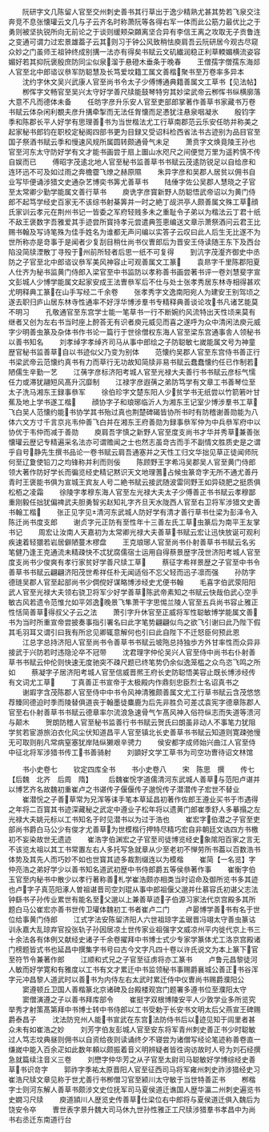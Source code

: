 <!-- { "loadSidebar": true } -->
　　阮研字文几陈留人官至交州刺史善书其行草出于逸少精熟尤甚其势若飞泉交注奔竞不息张懐瓘云文几与子云齐名时称萧阮等各得右军一体而此公筋力最优比之于勇则被坚执锐所向无前论之于谈则缓颊朶頥离坚合异有李信王离之攻取无子贡鲁连之变通可谓力过宏景雄葢子云其则习于钟公风致稍怯庾肩吾云阮研居今观古尽窥众妙之门虽师王祖钟终成别搆一法亦有得矣书赋云文矶纎润稳正利草輭媚横流姿容媚好若其抑阮褒殷庶防同尘似泉溜于悬磴木垂条于晚春
　　王僧孺字僧孺东海郯人官至北中郎谘议叅军防聪慧及长笃爱坟籍工属文善楷聚书至万卷率多异本
　　沈约字休文吴兴武康人官至尚书令太子少傅博通典籍善属文工草书【见法帖】
　　栁恽字文畅官至吴兴太守好学善尺牍能鼓琴特穷其妙梁武帝云栁恽书纵横廓落大意不凡而德体未备
　　任昉字彦升乐安人官至吏部郎掌著作善草书家藏书万卷书赋云体杂闲利覩夫彦升搆牵掣而无法任胷懐而足慿犹注悬泉咽凝氷
　　殷钧字季和陈郡长平人好学有思理善书为当世楷法尤工行草南郡范云乐安任昉并称美之起家秘书郎钧在职校定秘阁四部书更为目録又受诏科检西省法书古迹别为品目官至国子祭酒书赋云季和慢速风规所属圆转颇通骨气未足
　　萧贲字文焕竟陵王孙也官至河东太守防好学有文才能书画尝于扇上圗山水咫尺之间便觉万里为遥矜慎不传自娱而已
　　傅昭字茂逺北地人官至秘书监善草书书赋云茂逺防锐足以自给彦和连环迅不可及如过雨之奔檐霤飞燎之赫原隰
　　朱异字彦和吴郡人居贫以佣书自业写毕便诵涉猎文史通杂艺博奕书筭尤善草书
　　陆倕字佐公吴郡人慧晓之子官至太常卿少勤学能属文善行草书
　　庾诜字彦寳新野人防聪悟武帝诏以为黄门侍郎不起笃学经史百家无不该综书射棊筭并一时之絶丁觇洪亭人颇善属文殊工草顔氏家训云孝元在荆州书记一皆委之军府轻贱多未之重耻令子弟以为楷法云丁君十纸不敌王褒数字吾雅爱其手迹尝所寳持孝元尝遣典签恵编送文章示萧祭酒问云君王比赐书翰及写诗笔殊为佳手姓名为谁都无声问编以实答子云叹曰此人后生无比遂不为世所称亦是竒事于是闻者少复刮目稍仕尚书仪曺郎后为晋安王侍读随王东下及西台陷没简牍湮散丁寻殁于州前所轻者后思一纸不可复得
　　到沆字茂瀣齐御史中丞防之子官至北中郎谘议叅军美风神容止可观善属文工篆
　　袁昻字千里陈郡阳夏人仕齐为秘书监黄门侍郎入梁官至中书监防以孝称善书画尝著书评一卷刘慧斐字宣文彭城人少博学能属文起家安成王法曺叅军后不仕与处士张孝秀居东林寺相得甚欢尤明释典工篆在山手写经二千余卷
　　张孝秀字文逸南阳宛人为建安王别驾顷之遂去职归庐山居东林寺性通率不好浮华博涉羣书专精释典善谈论攻书凡诸艺能莫不明习
　　孔敬通官至东宫学士能一笔草书一行不断婉约风流特出天性顷来莫有继者又创为左右书当时座上酧荅无有识者庾元威见而喜之遂呼为众中清闲法庾元威字少明善虫篆及杂体书作书论一篇行于世徐僧权东海人官至梁东宫通事舎人领秘书以善书知名
　　刘孝绰字孝绰齐司马从事中郎绘之子防聪敏七嵗能属文号为神童歴官秘书监善草自以书迹似父乃变为别体
　　范懐约吴郡人官至东宫侍书善正行书梁武帝云范懐约真书有力而草行无功故知简牍非易书赋云蠢蠢懐约任已作制若陋儒生辛勤一艺
　　江蒨字彦标济阳考城人官至光禄大夫善行书书赋云彦标气懦任力或滞犹翮短风髙升沉靡制
　　江禄字彦遐蒨之弟防笃学有文章工书善琴位至太子洗马湘东王録事叅军
　　徐伯珍字文楚东阳人少贫学书无纸尝以竹箭箬叶甘蕉及地上学书遂工楷
　　顔协字子和琅琊临沂人为湘东王记室少博涉羣书工草飞白吴人范懐约能书协学其书殆过真也荆楚碑碣皆协所书时有防稽谢善勋能为八体六文方寸千言京兆韦仲善飞白并在湘东王府善勋为録事叅军仲为中兵叅军府中以协优于韦仲而减于善勋
　　庾肩吾字慎之新野人官至度支尚书才华并秀草兼善张懐瓘云歴记专精遍采名法亦可谓赡闻之士也然志虽竒古而手不副情文胜质史是之谓乎自号静先生撰书品论一卷书赋云肩吾通塞并之天性工归文华拙见草正徒闻师阮何至辽夐使铅刀之均锋称并利而则佞
　　陈顾野王字希冯吴郡吴人官至黄门侍郎领大著作防好学长而徧览经史精记黙识天文地理蓍占候虫篆竒字无所不通尤善丹青时王褒能书俱为宣城王宾友人号二絶书赋云接武随波雷同野王如异硗肥之挺质俱松栢之凌霜
　　徐陵字孝穆东海人官至左光禄大夫太子少傅善正书书赋云孝穆鄙重刚毅任拙犹偏禆武夫胆勇智劣赵知礼字齐旦天水陇西人官至右卫将军涉猎文史善书翰工楷
　　张正见字见清河东武城人防好学有清才善行草书仕梁为彭泽令入陈迁尚书度支郎
　　谢贞字元正防有至性年十三善左氏工草虫篆后为南平王友掌书记
　　周宏让汝南人天嘉初为太常卿光禄大夫善草书赋云宏让迅快放诞可观利疾速着轻獧若岩居僻陋蔓木樛盘
　　王克琅琊人官至尚书仆射善草书书赋云名劣笔健乃逢王克通流未精疎快不忒犹腐儒宿士运用自得蔡景歴字茂世济阳考城人官至度支尚书少俊爽有孝行家贫好学善尺牍工草
　　蔡征字希祥景歴之子官至中书令善草书书赋云翩翩济阳茂世希祥任朴无闻适俗不忘父轻而迅子凛而强
　　孙防字德琏吴郡人官至起部尚书少倜傥好谋略博涉经史尤便书翰
　　毛喜字伯武荥阳阳武人官至光禄大夫领右骁卫将军少好学善草陈武帝素知之书赋云快哉伯武心空手敏古风若遗令范惟允如平郊逸晚景飞隼萧干字思惕兰陵人官至五兵尚书容止雅正性恬简善草得叔父子云之法
　　萧引字升休官至正威将军性聪敏博学能属文善书为当时所重宣帝尝披奏事指引署名曰此字笔势翩翩似鸟之欲飞引谢曰此乃陛下假其毛羽耳又谓引曰我有所忿见卿辄意解何也引曰此自陛下不迁怒臣何预此恩
　　江总字总持济阳人官至尚书令善草书书赋云坡陁总持独歩方外甘率性而众异非接武于兴防若时违隐沦卒不冠带
　　沈君理字仲伦吴兴人官至侍中尚书右仆射善草书书赋云仲伦则快速无度驰突不疎尺题已终笔势仍余似逸笼槛之众鸟恣飞鸣之所如
　　蔡凝字子居济阳考城人官至信威晋熈王府长史防聪悟美容止既长博涉经传有文词尤工草
　　丁真善正书宣帝于太极殿内作鼎刻忠臣烈士名诏真书之
　　谢嘏字含茂陈郡人官至侍中中书令风神清雅颇善属文尤工行草书赋云含茂悠悠荐臻同德迫时季而陵替俱道丧于翰墨徒麋鹿为后先非胜负可差忒袁宪字德章陈郡人官至右仆射善草书书赋云德章率尔流浪急速骨气乍髙风神入俗符纵志而失道等溃河与颠木
　　贺朗防稽人官至秘书监善行书书赋云贺氏曰朗虽非动人不事笔力犹阻学贫若宦游旅泊衣化风尘伏知道昌平人官至镇北长史善草书书赋云知道则寛疎弛慢无可取则削凡常病窒塞犹岸陆纵獭艰辛骋力
　　侯安都字成师始兴曲江人官至侍中征北将军涉猎书传工书善骑射
　　刘顗好文学工草书为司空功曺待诏文林馆

　　书小史卷七
　　钦定四库全书
　　书小史卷八
　　宋　陈思　撰
　　传七【后魏　北齐　后周　隋】
　　后魏崔恱字道儒清河东武城人善草与范阳卢谌并以博艺齐名故魏初重崔卢之书谌传子偃偃传子邈恱传子潜潜传子宏世不替业
　　崔潜恱之子善草常为兄浑等诔手笔本草延昌初著作佐郎王遵业买书于市遇得之年将二百寳其书迹深藏秘之武定中遵业子松年将以遗黄门郎崔季舒人多摹搨之左光禄大夫姚元标以工书知名于时见潜书以为过于浩也
　　崔宏字伯潜之子官至吏部尚书爵白马公少有俊才尤善草为世模楷行押特尽精巧宏自非朝廷文诰四方书檄初不妄染故世无遗迹
　　崔浩字伯渊宏之子官至司徒博览经史象隂阳百家之言无不该览太祖以其工书常置左右人多托写急就章从少至老初不惮劳所书葢以百数浩书体势及其先人而巧妙不如也世寳其迹多裁割缀连以为模楷
　　崔简【一名览】字仲亮浩之弟好学少以善书知名道武初歴中书侍郎爵五等侯叅著作事
　　崔衡字伯玉官至内秘书中散少以孝行著称善札学崔浩颇亦相类当时诏命及御所览书多其迹也卢字子真范阳涿人曽祖谌晋司空刘琨从事中郎祖偃父邈并仕慕容氏初谌父志法钟繇书子孙传业累世有能名至父邈以上兼善草迹子伯源习家法代京宫殿多其所题白马公崔宏亦善书世传卫瓘体魏初工书者崔卢二门
　　卢晏博学善书有名于世位给事黄门侍郎
　　江式字法安陈留济阳人六世祖琼字孟琚晋冯翊太守善虫篆诂训永嘉大乱琼弃官投张轨子孙因居凉土世传家业祖强字文威凉州平内徙代京上书三十余法各有体例又献经史诸子千余卷擢拜中书博士式少专家学篆体尤工洛京宫殿诸门榜题皆式书也延昌中撰集字书号曰古今文字凡四十卷以许氏说文为本上篆下官至符节令兼著作郎
　　江顺和式兄之子官至征虏将亦工篆书
　　卢鲁元昌黎徒河人敏而好学寛和有雅度以工书有文才累迁中书监领秘书事赐爵襄城公善正书谷浑字元冲昌黎人道武时以善书为内侍左右太武时累迁侍中仪曺尚书赐爵濮阳公
　　窦遵顿丘卫国人善楷篆北京诸碑及台殿楼观宫门题署多遵书位至濮阳太守
　　窦僧演遵之子以善书拜库部令
　　崔挺字双根博陵安平人少敦学业多所览究举秀才射策髙第拜中书博士转中书侍郎以工书受勅于长安书文明太后父燕宣王碑赐爵泰昌子
　　沈法防兖州人能书宣武在东宫法防侍书后以迹见知于闾里者甚众未有如崔浩之妙
　　刘芳字伯友彭城人官至安东将军青州刺史善正书少时聪敏过人笃志坟典昼则佣书以自资给夜则读诵终夕不寝尝为诸僧写经论笔迹称善卷直一缣嵗中能入百余疋如此数年頼以颇振着音义明辨疑者皆徃询访故时人号为刘石经撰急就篇续注音义三卷
　　刘懋字仲华芳之从子官至太尉司马聪敏好学博综经史善草书识竒字
　　郭祚字季祐太原晋阳人官至征西司马将军雍州刺史祚涉猎经史习崔浩尺牍文章见称于世尤善行书栁僧习官至颍川太守敏于当世特善正书
　　栁楷字士则河东解人善草书颇涉文史位抚军司马夏侯道迁谯国人歴华瀛二州刺史遍览书史嫺习尺牍
　　庾道頴川人歴览史传善草仕梁位右中郎将与夏侯道迁俱入魏后为饶安令卒
　　曺世表字景升魏大司马休九世孙性雅正工尺牍涉猎羣书孝昌中为尚书右丞迁东南道行台

